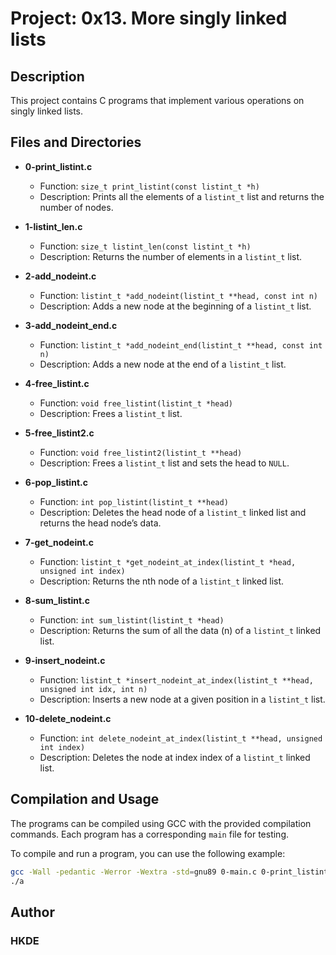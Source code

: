 
# Project: 0x13. More singly linked lists

## Description
This project contains C programs that implement various operations on singly linked lists.

## Files and Directories
- **0-print_listint.c**
  - Function: `size_t print_listint(const listint_t *h)`
  - Description: Prints all the elements of a `listint_t` list and returns the number of nodes.

- **1-listint_len.c**
  - Function: `size_t listint_len(const listint_t *h)`
  - Description: Returns the number of elements in a `listint_t` list.

- **2-add_nodeint.c**
  - Function: `listint_t *add_nodeint(listint_t **head, const int n)`
  - Description: Adds a new node at the beginning of a `listint_t` list.

- **3-add_nodeint_end.c**
  - Function: `listint_t *add_nodeint_end(listint_t **head, const int n)`
  - Description: Adds a new node at the end of a `listint_t` list.

- **4-free_listint.c**
  - Function: `void free_listint(listint_t *head)`
  - Description: Frees a `listint_t` list.

- **5-free_listint2.c**
  - Function: `void free_listint2(listint_t **head)`
  - Description: Frees a `listint_t` list and sets the head to `NULL`.

- **6-pop_listint.c**
  - Function: `int pop_listint(listint_t **head)`
  - Description: Deletes the head node of a `listint_t` linked list and returns the head node’s data.

- **7-get_nodeint.c**
  - Function: `listint_t *get_nodeint_at_index(listint_t *head, unsigned int index)`
  - Description: Returns the nth node of a `listint_t` linked list.

- **8-sum_listint.c**
  - Function: `int sum_listint(listint_t *head)`
  - Description: Returns the sum of all the data (n) of a `listint_t` linked list.

- **9-insert_nodeint.c**
  - Function: `listint_t *insert_nodeint_at_index(listint_t **head, unsigned int idx, int n)`
  - Description: Inserts a new node at a given position in a `listint_t` list.

- **10-delete_nodeint.c**
  - Function: `int delete_nodeint_at_index(listint_t **head, unsigned int index)`
  - Description: Deletes the node at index index of a `listint_t` linked list.

## Compilation and Usage
The programs can be compiled using GCC with the provided compilation commands. Each program has a corresponding `main` file for testing.

To compile and run a program, you can use the following example:
```bash
gcc -Wall -pedantic -Werror -Wextra -std=gnu89 0-main.c 0-print_listint.c -o a
./a
```

## Author
### HKDE
